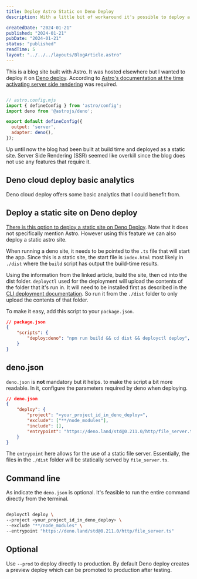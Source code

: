 ```yaml
---
title: Deploy Astro Static on Deno Deploy
description: With a little bit of workaround it's possible to deploy a static Astro site to deno deploy. Initially Astro's docs indicated only SSR was supported. 

createdDate: "2024-01-21"
published: "2024-01-21"
pubDate: "2024-01-21"
status: "published"
readTime: 5
layout: "../../../layouts/BlogArticle.astro"
---
```


This is a blog site built with Astro. It was hosted elsewhere but I wanted to deploy it on [Deno deploy](https://deno.com/deploy). According to [Astro's documentation at the time activating server side rendering](https://docs.astro.build/en/guides/deploy/deno/#project-configuration) was required. 

```js

// astro.config.mjs
import { defineConfig } from 'astro/config';
import deno from '@astrojs/deno';

export default defineConfig({
  output: 'server',
  adapter: deno(),
});

```

Up until now the blog had been built at build time and deployed as a static site. Server Side Rendering (SSR) seemed like overkill since the blog does not use any features that require it.

## Deno cloud deploy basic analytics
Deno cloud deploy offers some basic analytics that I could benefit from. 


## Deploy a static site on Deno deploy
[There is this option to deploy a static site on Deno Deploy](https://docs.deno.com/deploy/tutorials/static-site). Note that it does not specifically mention Astro. 
However using this feature we can also deploy a static astro site. 

When running a deno site, it needs to be pointed to the `.ts` file that will start the app. Since this is a static site, the start file is `index.html` most likely in `./dist` where the `build` script has output the build-time results. 

Using the information from the linked article, build the site, then cd into the dist folder. 
`deployctl` used for the deployment will upload the contents of the folder that it's run in. It will need to be installed first as described in the [CLI deployment documentation](https://docs.astro.build/en/guides/deploy/deno/#cli-deployment). 
So run it from the `./dist` folder to only upload the contents of that folder. 

To make it easy, add this script to your `package.json`. 

```json
// package.json
{ 
    "scripts": {
        "deploy:deno": "npm run build && cd dist && deployctl deploy",
    }
}

```

## deno.json
`deno.json` is **not** mandatory but it helps. to make the script a bit more readable. In it, configure the parameters required by deno when deploying. 


```json
// deno.json
{
    "deploy": {
        "project": "<your_project_id_in_deno_deploy>",
        "exclude": ["**/node_modules"],
        "include": [],
        "entrypoint": "https://deno.land/std@0.211.0/http/file_server.ts"
    }
}

```

The `entrypoint` here allows for the use of a static file server. Essentially, the files in the `./dist` folder will be statically served by `file_server.ts`. 

## Command line
As indicate the `deno.json` is optional. It's feasible to run the entire command directly from the terminal. 


```sh

deployctl deploy \ 
--project <your_project_id_in_deno_deploy> \
--exclude "**/node_modules" \
--entrypoint "https://deno.land/std@0.211.0/http/file_server.ts"
```

## Optional
Use `--prod` to deploy directly to production. By default Deno deploy creates a preview deploy which can be promoted to production after testing. 